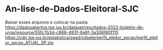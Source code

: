 # An-lise-de-Dados-Eleitoral-SJC

Baixar esses arquivos e colocar na pasta:
https://dadosabertos.tse.jus.br/dataset/resultados-2022-boletim-de-urna/resource/55fc7b3d-c888-483f-9a6f-3a306f40f115
https://cdn.tse.jus.br/estatistica/sead/odsele/perfil_eleitor_secao/perfil_eleitor_secao_ATUAL_SP.zip
